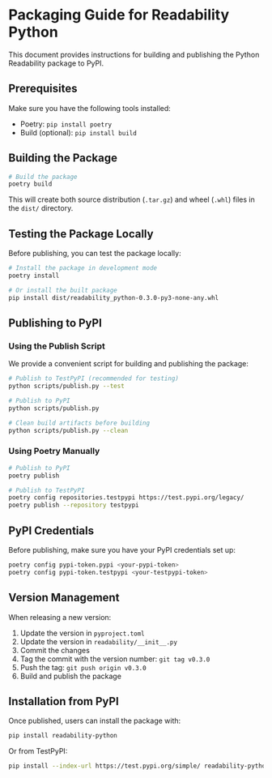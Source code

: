# Packaging Guide for Readability Python

This document provides instructions for building and publishing the Python Readability package to PyPI.

## Prerequisites

Make sure you have the following tools installed:

- Poetry: `pip install poetry`
- Build (optional): `pip install build`

## Building the Package

```bash
# Build the package
poetry build
```

This will create both source distribution (`.tar.gz`) and wheel (`.whl`) files in the `dist/` directory.

## Testing the Package Locally

Before publishing, you can test the package locally:

```bash
# Install the package in development mode
poetry install

# Or install the built package
pip install dist/readability_python-0.3.0-py3-none-any.whl
```

## Publishing to PyPI

### Using the Publish Script

We provide a convenient script for building and publishing the package:

```bash
# Publish to TestPyPI (recommended for testing)
python scripts/publish.py --test

# Publish to PyPI
python scripts/publish.py

# Clean build artifacts before building
python scripts/publish.py --clean
```

### Using Poetry Manually

```bash
# Publish to PyPI
poetry publish

# Publish to TestPyPI
poetry config repositories.testpypi https://test.pypi.org/legacy/
poetry publish --repository testpypi
```

## PyPI Credentials

Before publishing, make sure you have your PyPI credentials set up:

```bash
poetry config pypi-token.pypi <your-pypi-token>
poetry config pypi-token.testpypi <your-testpypi-token>
```

## Version Management

When releasing a new version:

1. Update the version in `pyproject.toml`
2. Update the version in `readability/__init__.py`
3. Commit the changes
4. Tag the commit with the version number: `git tag v0.3.0`
5. Push the tag: `git push origin v0.3.0`
6. Build and publish the package

## Installation from PyPI

Once published, users can install the package with:

```bash
pip install readability-python
```

Or from TestPyPI:

```bash
pip install --index-url https://test.pypi.org/simple/ readability-python
```
